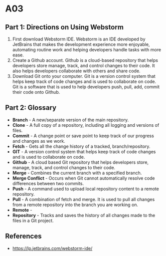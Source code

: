 # A03

## Part 1: Directions on Using Webstorm
1. First download Webstorm IDE. Webstorm is an IDE developed by JetBrains that makes the development experience more enjoyable, automating routine work and helping developers handle tasks with more ease. 
2. Create a Github account. Github is a cloud-based repository that helps developers store manage, track, and control changes to their code. It also helps developers collaborate with others and share code.
3. Download Git onto your computer. Git is a version control system that helps keep track of code changes and is used to collaborate on code. Git is a software that is used to help developers push, pull, add, commit their code onto Github. 

## Part 2: Glossary
- **Branch** - A new/separate version of the main repository.
- **Clone** - A full copy of a repository, including all logging and versions of files.
- **Commit** - A change point or save point to keep track of our progress and changes as we work.
- **Fetch** - Gets all the change history of a tracked, branch/repository.
- **GIT** - A version control system that helps keep track of code changes and is used to collaborate on code.
- **Github** - A cloud based Git repository that helps developers store, manage, track, and control changes to their code.
- **Merge** - Combines the current branch with a specified branch.
- **Merge Conflict** - Occurs when Git cannot automatically resolve code differences between two commits.
- **Push** - A command used to upload local repository content to a remote repository.
- **Pull** - A combination of fetch and merge. It is used to pull all changes from a remote repository into the branch you are working on.
- **Remote** - 
- **Repository** - Tracks and saves the history of all changes made to the files in a Git project.

## References 
- https://lp.jetbrains.com/webstorm-ide/
